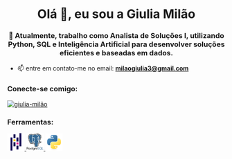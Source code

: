 <h1 align="center">Olá 👋, eu sou a Giulia Milão</h1>
<h3 align="center">🔭 Atualmente, trabalho como Analista de Soluções I, utilizando Python, SQL e Inteligência Artificial para desenvolver soluções eficientes e baseadas em dados.</h3>

- 📫 entre em contato-me no email: **milaogiulia3@gmail.com**

<h3 align="left">Conecte-se comigo:</h3>
<p alinhar="esquerda">
<a href="https://linkedin.com/in/giulia-milão" target="blank"><img alinhar="center" src="https://raw.githubusercontent.com/rahuldkjain/github-profile-readme-generator/master/src/images/icons/Social/linked-in-alt.svg" alt="giulia-milão" height="30" width="40" /></a>
</p>

<h3 align="left"> Ferramentas:</h3>
<p align="left"> <a href="https://pandas.pydata.org/" target="_blank" rel="noreferrer"> <img src="https://raw.githubusercontent.com/devicons/devicon/2ae2a900d2f041da66e950e4d48052658d850630/icons/pandas/pandas-original.svg" alt="pandas" width="40" height="40"/> </a> <a href="https://www.postgresql.org" target="_blank" rel="noreferrer"> <img src="https://raw.githubusercontent.com/devicons/devicon/master/icons/postgresql/postgresql-original-wordmark.svg" alt="postgresql" width="40" height="40"/> </a> <a href="https://www.python.org" target="_blank" rel="noreferrer"> <img src="https://raw.githubusercontent.com/devicons/devicon/master/icons/python/python-original.svg" alt="python" width="40" height="40"/> </a> </p>


